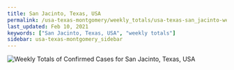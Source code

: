 ```yaml
---
title: San Jacinto, Texas, USA
permalink: /usa-texas-montgomery/weekly_totals/usa-texas-san_jacinto-weekly_totals.html
last_updated: Feb 10, 2021
keywords: ["San Jacinto, Texas, USA", "weekly totals"]
sidebar: usa-texas-montgomery_sidebar
---
```


![Weekly Totals of Confirmed Cases for San Jacinto, Texas, USA](/covid_tracker/images/graphs/usa-texas-san_jacinto-weekly_totals_graph.png)
